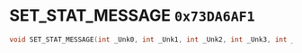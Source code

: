 # SET_STAT_MESSAGE `0x73DA6AF1`

```cpp
void SET_STAT_MESSAGE(int _Unk0, int _Unk1, int _Unk2, int _Unk3, int _Unk4, int _Unk5, int _Unk6, int _Unk7, int _Unk8, int _Unk9, int _Unk10, int _Unk11, int _Unk12);
```